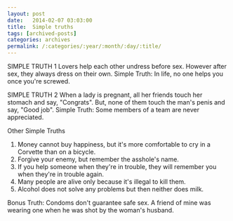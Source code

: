 ```yaml
---
layout: post
date:	2014-02-07 03:03:00
title:  Simple truths
tags: [archived-posts]
categories: archives
permalink: /:categories/:year/:month/:day/:title/
---
```

SIMPLE TRUTH 1 
Lovers help each other undress before sex. However after sex, they always dress on their own. 
Simple Truth: In life, no one helps you once you're screwed. 

SIMPLE TRUTH 2 
When a lady is pregnant, all her friends touch her stomach and say, "Congrats".  But, none of them touch the man's penis and say, "Good job". 
Simple Truth: Some members of a team are never appreciated. 


Other Simple Truths 
1. Money cannot buy happiness, but it's more comfortable to cry in a Corvette than on a bicycle. 
2. Forgive your enemy, but remember the asshole's name. 
3. If you help someone when they're in trouble, they will remember you when they're in trouble again. 
4. Many people are alive only because it's illegal to kill them. 
5. Alcohol does not solve any problems but then neither does milk. 

Bonus Truth: 
Condoms don't guarantee safe sex. A friend of mine was wearing one when he was shot by the woman's husband.
